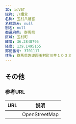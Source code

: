 ```yaml
---
ID: icV6T
総称: 八幡宮
名称: 玉村八幡宮
名称読み: null
別名: null
都道府県: 群馬県
区域: 玉村町
緯度: 36.2848795
経度: 139.1495165
郵便番号: 3701117
住所: 群馬県佐波郡玉村町川井１０３３
---
```


## その他

### 参考URL

| URL | 説明          |
| --- | ------------- |
|     | OpenStreetMap |
